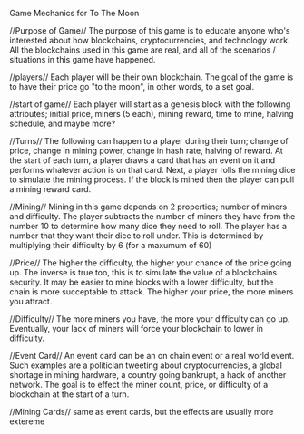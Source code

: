 Game Mechanics for To The Moon

//Purpose of Game//
The purpose of this game is to educate anyone who's interested about how blockchains, cryptocurrencies, and technology work. All the blockchains used in this game are real, and
all of the scenarios / situations in this game have happened.

//players//
Each player will be their own blockchain. The goal of the game is to have their price go "to the moon", in other words, to a set goal.

//start of game//
Each player will start as a genesis block with the following attributes; initial price, miners (5 each), mining reward, time to mine, halving schedule, and maybe more?

//Turns//
The following can happen to a player during their turn; change of price, change in mining power, change in hash rate, halving of reward.
At the start of each turn, a player draws a card that has an event on it and performs whatever action is on that card.
Next, a player rolls the mining dice to simulate the mining process. If the block is mined then the player can pull a mining reward card.

//Mining//
Mining in this game depends on 2 properties; number of miners and difficulty. The player subtracts the number of miners they have from the number 10 to determine how many dice they need to roll.
The player has a number that they want their dice to roll under. This is determined by multiplying their difficulty by 6 (for a maxumum of 60)

//Price//
The higher the difficulty, the higher your chance of the price going up. The inverse is true too, this is to simulate the value of a blockchains security. It may be easier to mine blocks with a lower
difficulty, but the chain is more succeptable to attack. The higher your price, the more miners you attract.

//Difficulty//
The more miners you have, the more your difficulty can go up. Eventually, your lack of miners will force your blockchain to lower in difficulty.

//Event Card//
An event card can be an on chain event or a real world event. Such examples are a politician tweeting about cryptocurrencies, a global shortage in mining hardware, a country going bankrupt,
a hack of another network. The goal is to effect the miner count, price, or difficulty of a blockchain at the start of a turn.

//Mining Cards//
same as event cards, but the effects are usually more extereme
